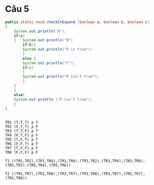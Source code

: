 # Câu 5

```Java
public static void checkItExpand (boolean a, boolean b, boolean c)
{
	System.out.println("A");
	if(a)
	{	System.out.println("B")
		if(b){
		System.out.println("P is true");
		}
		else {
		System.out.println("C");
		if(c)
		{
		System.out.println("P isn't true");
		}
	}
	}
	else{
	System.out.println ("P isn’t true");
	}
}
```

<br/>`TR1 (T,T,T) p T `
<br/>`TR2 (F,T,T) p F`
<br/>`TR3 (T,T,F) p T`
<br/>`TR4 (F,T,F) p F`
<br/>`TR5 (T,F,T) p T`
<br/>`TR6 (F,F,T) p F`
<br/>`TR7 (T,F,F) p F`
<br/>`TR8 (F,F,F) p F`

`T1 ((TR1,TR2),(TR1,TR4),(TR1,TR6),(TR3,TR2),(TR3,TR4),(TR3,TR6),(TR5,TR2),(TR5,TR4),(TR5,TR6))`

`T2 ((TR1,TR7),(TR1,TR8),(TR3,TR7),(TR3,TR8),(TR3,TR7),(TR5,TR7),(TR5,TR8))`